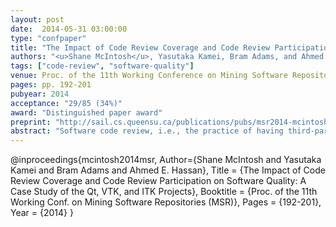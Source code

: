 ```yaml
---
layout: post
date:  2014-05-31 03:00:00
type: "confpaper"
title: "The Impact of Code Review Coverage and Code Review Participation on Software Quality: A Case Study of the Qt, VTK, and ITK Projects"
authors: "<u>Shane McIntosh</u>, Yasutaka Kamei, Bram Adams, and Ahmed E. Hassan"
tags: ["code-review", "software-quality"]
venue: Proc. of the 11th Working Conference on Mining Software Repositories (MSR)
pages: pp. 192-201
pubyear: 2014
acceptance: "29/85 (34%)"
award: "Distinguished paper award"
preprint: "http://sail.cs.queensu.ca/publications/pubs/msr2014-mcintosh.pdf"
abstract: "Software code review, i.e., the practice of having third-party team members critique changes to a software system, is a well-established best practice in both open source and proprietary software domains. Prior work has shown that the formal code inspections of the past tend to improve the quality of software delivered by students and small teams. However, the formal code inspection process mandates strict review criteria (e.g., in-person meetings and reviewer checklists) to ensure a base level of review quality, while the modern, lightweight code reviewing process does not. Although recent work explores the modern code review process qualitatively, little research quantitatively explores the relationship between properties of the modern code review process and software quality. Hence, in this paper, we study the relationship between software quality and: (1) code review coverage, i.e., the proportion of changes that have been code reviewed, and (2) code review participation, i.e., the degree of reviewer involvement in the code review process. Through a case study of the Qt, VTK, and ITK projects, we find that both code review coverage and participation share a significant link with software quality. Low code review coverage and participation are estimated to produce components with up to two and five additional post-release defects respectively. Our results empirically confirm the intuition that poorly reviewed code has a negative impact on software quality in large systems using modern reviewing tools."
---
```

@inproceedings{mcintosh2014msr,
	Author={Shane McIntosh and Yasutaka Kamei and Bram Adams and Ahmed E. Hassan},
	Title = {The Impact of Code Review Coverage and Code Review Participation on Software Quality: A Case Study of the Qt, VTK, and ITK Projects},
	Booktitle = {Proc. of the 11th Working Conf. on Mining Software Repositories (MSR)},
	Pages = {192-201},
	Year = {2014}
}
